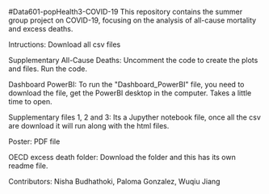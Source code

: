 #Data601-popHealth3-COVID-19
This repository contains the summer group project on COVID-19, focusing on the analysis of all-cause mortality and excess deaths.

Intructions: 
Download all csv files


Supplementary All-Cause Deaths:
Uncomment the code to create the plots and files.
Run the code.


Dashboard PowerBI:
To run the "Dashboard_PowerBI" file, you need to download the file, get the PowerBI desktop in the computer.
Takes a little time to open.


Supplementary files 1, 2 and 3:
Its a Jupyther notebook file, once all the csv are download it will run along with the html files.


Poster: 
PDF file


OECD excess death folder:
Download the folder and this has its own readme file.

Contributors:
Nisha Budhathoki,
Paloma Gonzalez,
Wuqiu Jiang
